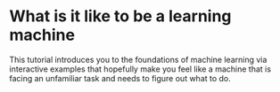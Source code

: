 # What is it like to be a learning machine 

This tutorial introduces you to the foundations of machine learning via interactive examples that hopefully make you feel like a machine that is facing an unfamiliar task and needs to figure out what to do.
